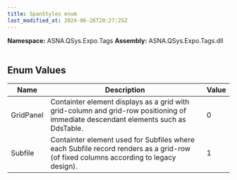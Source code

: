 ```yaml
---
title: SpanStyles enum
last_modified_at: 2024-06-26T20:27:25Z
---
```




**Namespace:** ASNA.QSys.Expo.Tags
**Assembly:** ASNA.QSys.Expo.Tags.dll
<br>
<br>

## Enum Values

| Name | Description | Value
| --- | --- | --- 
| GridPanel | Containter element displays as a grid with grid-column and grid-row positioning of immediate descendant elements such as DdsTable. | 0 |
| Subfile | Containter element used for Subfiles where each Subfile record renders as a grid-row (of fixed columns according to legacy design). | 1 |

